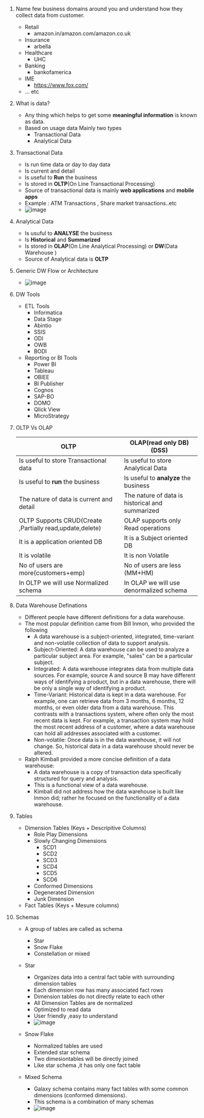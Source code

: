 1. Name few business domains around you and understand how they collect data from customer.
    - Retail
        - amazon.in/amazon.com/amazon.co.uk        
    - Insurance
        - arbella
    - Healthcare
        - UHC
    - Banking
        - bankofamerica
    - IME
        - https://www.fox.com/
    - ... etc
2. What is data?
    - Any thing which helps to get some **meaningful information** is known as data.
    - Based on usage data Mainly two types
      -  Transactional Data
      -  Analytical Data
3. Transactional Data
    - Is run time data or day to day data
    - Is current and detail
    - Is useful to **Run** the business
    - Is stored in **OLTP**(On Line Transactional Processing)
    - Source of transactional data is mainly **web applications** and **mobile apps**
    - Example : ATM Transactions , Share market transactions..etc
    - ![image](https://user-images.githubusercontent.com/20516321/115664644-bb07c000-a35f-11eb-878a-ead2e05c2c1b.png)
4. Analytical Data
    - Is usuful to **ANALYSE**  the business
    - Is **Historical** and **Summarized**
    - Is stored in **OLAP**(On Line Analytical Processing) or **DW**(Data Warehouse )
    - Source of Analytical data is **OLTP**
5. Generic DW Flow or Architecture
    - ![image](https://user-images.githubusercontent.com/20516321/115664889-19cd3980-a360-11eb-803d-ecf61a778c20.png)

6. DW Tools
    - ETL Tools
      - Informatica
      - Data Stage
      - Abintio
      - SSIS
      - ODI
      - OWB
      - BODI
    - Reporting or BI Tools
      - Power BI
      - Tableau
      - OBIEE
      - BI Publisher
      - Cognos
      - SAP-BO
      - DOMO
      - Qlick View
      - MicroStrategy 
7. OLTP Vs OLAP

    | OLTP      | OLAP(read only DB)(DSS)|
    | ----------- | ----------- |
    | Is useful to store Transactional data      | Is useful to store Analytical Data       |
    | Is useful to **run** the business   | Is useful to **analyze** the business        |
    | The nature of data is current and detail   | The nature of data is historical and summarized     |
    | OLTP Supports CRUD(Create ,Partially read,update,delete)   | OLAP supports only Read operations    |
    | It is a application oriented DB | It is a Subject oriented DB |
    | It is volatile | It is non Volatile |
    | No of users are more(customers+emp) | No of users are less (MM+HM) |
    | In OLTP we will use Normalized schema | In OLAP we will use denormalized schema |
8. Data Warehouse Definations
    - Different people have different definitions for a data warehouse.
    - The most popular definition came from Bill Inmon, who provided the following
        - A data warehouse is a subject-oriented, integrated, time-variant and non-volatile collection of data to support analysis.
        - Subject-Oriented: A data warehouse can be used to analyze a particular subject area. For example, "sales" can be a particular subject.
        - Integrated: A data warehouse integrates data from multiple data sources. For example, source A and source B may have different ways of identifying a product, but in a data warehouse, there will be only a single way of identifying a product.
        - Time-Variant: Historical data is kept in a data warehouse. For example, one can retrieve data from 3 months, 6 months, 12 months, or even older data from a data warehouse. This contrasts with a transactions system, where often only the most recent data is kept. For example, a transaction system may hold the most recent address of a customer, where a data warehouse can hold all addresses associated with a customer.
        - Non-volatile: Once data is in the data warehouse, it will not change. So, historical data in a data warehouse should never be altered.
    - Ralph Kimball provided a more concise definition of a data warehouse:
        - A data warehouse is a copy of transaction data specifically structured for query and analysis.
        - This is a functional view of a data warehouse. 
        - Kimball did not address how the data warehouse is built like Inmon did; rather he focused on the functionality of a data warehouse.
9. Tables
    - Dimension Tables (Keys + Descripitive Columns)
        - Role Play Dimensions
        - Slowly Changing Dimensions
            - SCD1
            - SCD2
            - SCD3
            - SCD4
            - SCD5
            - SCD6
        - Conformed Dimensions
        - Degenerated Dimension
        - Junk Dimension
    - Fact Tables (Keys + Mesure columns)

10. Schemas
    - A group of tables are called as schema 
        - Star 
        - Snow Flake
        - Constellation or mixed 
    - Star
        - Organizes data into a central fact table with surrounding dimension tables
        - Each dimension row has many associated fact rows
        - Dimension tables do not directly relate to each other
        - All Dimension Tables are de normalized
        - Optimized to read data
        - User friendly ,easy to understand
        - ![image](https://user-images.githubusercontent.com/20516321/115670440-0a9dba00-a367-11eb-9c39-abac453225f1.png)
    - Snow Flake
        - Normalized tables are used
        - Extended star schema
        - Two dimesiontables will be directly joined
        - Like star schema ,it  has only one fact table

    - Mixed Schema
        - Galaxy schema contains many fact tables with some common dimensions (conformed dimensions). 
        - This schema is a combination of many schemas
        - ![image](https://user-images.githubusercontent.com/20516321/115670843-7da73080-a367-11eb-8ed5-adac58cdffb0.png)












